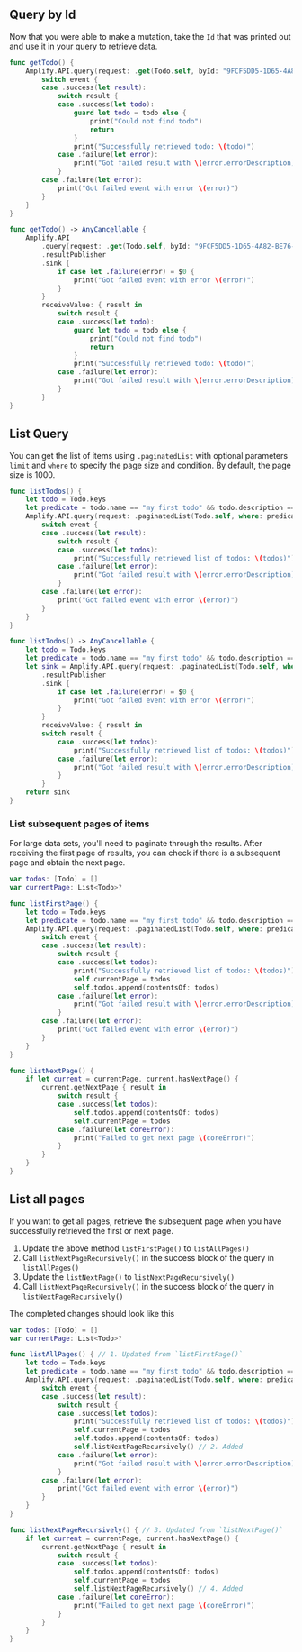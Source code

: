 ## Query by Id

Now that you were able to make a mutation, take the `Id` that was printed out and use it in your query to retrieve data.

<amplify-block-switcher>

<amplify-block name="Listener (iOS 11+)">

```swift
func getTodo() {
    Amplify.API.query(request: .get(Todo.self, byId: "9FCF5DD5-1D65-4A82-BE76-42CB438607A0")) { event in
        switch event {
        case .success(let result):
            switch result {
            case .success(let todo):
                guard let todo = todo else {
                    print("Could not find todo")
                    return
                }
                print("Successfully retrieved todo: \(todo)")
            case .failure(let error):
                print("Got failed result with \(error.errorDescription)")
            }
        case .failure(let error):
            print("Got failed event with error \(error)")
        }
    }
}
```

</amplify-block>

<amplify-block name="Combine (iOS 13+)">

```swift
func getTodo() -> AnyCancellable {
    Amplify.API
        .query(request: .get(Todo.self, byId: "9FCF5DD5-1D65-4A82-BE76-42CB438607A0"))
        .resultPublisher
        .sink {
            if case let .failure(error) = $0 {
                print("Got failed event with error \(error)")
            }
        }
        receiveValue: { result in
            switch result {
            case .success(let todo):
                guard let todo = todo else {
                    print("Could not find todo")
                    return
                }
                print("Successfully retrieved todo: \(todo)")
            case .failure(let error):
                print("Got failed result with \(error.errorDescription)")
            }
        }
}
```

</amplify-block>

</amplify-block-switcher>

## List Query

You can get the list of items using `.paginatedList` with optional parameters `limit` and `where` to specify the page size and condition. By default, the page size is 1000.

<amplify-block-switcher>

<amplify-block name="Listener (iOS 11+)">

```swift
func listTodos() {
    let todo = Todo.keys
    let predicate = todo.name == "my first todo" && todo.description == "todo description"
    Amplify.API.query(request: .paginatedList(Todo.self, where: predicate, limit: 1000)) { event in
        switch event {
        case .success(let result):
            switch result {
            case .success(let todos):
                print("Successfully retrieved list of todos: \(todos)")
            case .failure(let error):
                print("Got failed result with \(error.errorDescription)")
            }
        case .failure(let error):
            print("Got failed event with error \(error)")
        }
    }
}
```

</amplify-block>

<amplify-block name="Combine (iOS 13+)">

```swift
func listTodos() -> AnyCancellable {
    let todo = Todo.keys
    let predicate = todo.name == "my first todo" && todo.description == "todo description"
    let sink = Amplify.API.query(request: .paginatedList(Todo.self, where: predicate, limit: 1000))
        .resultPublisher
        .sink {
            if case let .failure(error) = $0 {
                print("Got failed event with error \(error)")
            }
        }
        receiveValue: { result in
        switch result {
            case .success(let todos):
                print("Successfully retrieved list of todos: \(todos)")
            case .failure(let error):
                print("Got failed result with \(error.errorDescription)")
            }
        }
    return sink
}
```

</amplify-block>

</amplify-block-switcher>

### List subsequent pages of items

For large data sets, you'll need to paginate through the results. After receiving the first page of results, you can check if there is a subsequent page and obtain the next page.

```swift
var todos: [Todo] = []
var currentPage: List<Todo>?

func listFirstPage() {
    let todo = Todo.keys
    let predicate = todo.name == "my first todo" && todo.description == "todo description"
    Amplify.API.query(request: .paginatedList(Todo.self, where: predicate, limit: 1000)) { event in
        switch event {
        case .success(let result):
            switch result {
            case .success(let todos):
                print("Successfully retrieved list of todos: \(todos)")
                self.currentPage = todos
                self.todos.append(contentsOf: todos)
            case .failure(let error):
                print("Got failed result with \(error.errorDescription)")
            }
        case .failure(let error):
            print("Got failed event with error \(error)")
        }
    }
}

func listNextPage() {
    if let current = currentPage, current.hasNextPage() {
        current.getNextPage { result in
            switch result {
            case .success(let todos):
                self.todos.append(contentsOf: todos)
                self.currentPage = todos
            case .failure(let coreError):
                print("Failed to get next page \(coreError)")
            }
        }
    }
}
```

## List all pages

If you want to get all pages, retrieve the subsequent page when you have successfully retrieved the first or next page. 

1. Update the above method `listFirstPage()` to `listAllPages()` 
2. Call `listNextPageRecursively()` in the success block of the query in `listAllPages()`
2. Update the `listNextPage()` to `listNextPageRecursively()`
3. Call `listNextPageRecursively()` in the success block of the query in `listNextPageRecursively()`

The completed changes should look like this
```swift
var todos: [Todo] = []
var currentPage: List<Todo>?

func listAllPages() { // 1. Updated from `listFirstPage()`
    let todo = Todo.keys
    let predicate = todo.name == "my first todo" && todo.description == "todo description"
    Amplify.API.query(request: .paginatedList(Todo.self, where: predicate, limit: 1000)) { event in
        switch event {
        case .success(let result):
            switch result {
            case .success(let todos):
                print("Successfully retrieved list of todos: \(todos)")
                self.currentPage = todos
                self.todos.append(contentsOf: todos)
                self.listNextPageRecursively() // 2. Added
            case .failure(let error):
                print("Got failed result with \(error.errorDescription)")
            }
        case .failure(let error):
            print("Got failed event with error \(error)")
        }
    }
}

func listNextPageRecursively() { // 3. Updated from `listNextPage()`
    if let current = currentPage, current.hasNextPage() {
        current.getNextPage { result in
            switch result {
            case .success(let todos):
                self.todos.append(contentsOf: todos)
                self.currentPage = todos
                self.listNextPageRecursively() // 4. Added
            case .failure(let coreError):
                print("Failed to get next page \(coreError)")
            }
        }
    }
}
```
